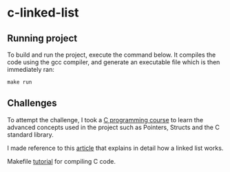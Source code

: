 # c-linked-list

## Running project

To build and run the project, execute the command below. It compiles the code using the gcc compiler, and generate an executable file which is then immediately ran:

```
make run
```

## Challenges

To attempt the challenge, I took a [C programming course](https://www.udemy.com/course/c-programming-for-beginners-/) to learn the advanced concepts used in the project such as Pointers, Structs and the C standard library.

I made reference to this [article](https://www.freecodecamp.org/news/how-linked-lists-work/) that explains in detail how a linked list works.

Makefile [tutorial](https://www.cs.colby.edu/maxwell/courses/tutorials/maketutor/) for compiling C code.
